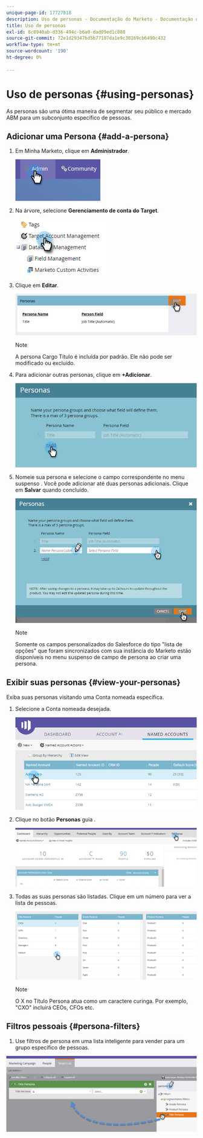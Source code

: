```yaml
---
unique-page-id: 17727818
description: Uso de personas - Documentação do Marketo - Documentação do produto
title: Uso de personas
exl-id: 8c8940ab-d336-494c-b6a0-dad09ed1c888
source-git-commit: 72e1d29347bd5b77107da1e9c30169cb6490c432
workflow-type: tm+mt
source-wordcount: '190'
ht-degree: 0%

---
```


# Uso de personas {#using-personas}

As personas são uma ótima maneira de segmentar seu público e mercado ABM para um subconjunto específico de pessoas.

## Adicionar uma Persona {#add-a-persona}

1. Em Minha Marketo, clique em **Administrador**.

   ![](assets/one.png)

1. Na árvore, selecione **Gerenciamento de conta do Target**.

   ![](assets/using-personas-2.png)

1. Clique em **Editar**.

   ![](assets/three.png)

   >[!NOTE]
   >
   >A persona Cargo Título é incluída por padrão. Ele não pode ser modificado ou excluído.

1. Para adicionar outras personas, clique em **+Adicionar**.

   ![](assets/four.png)

1. Nomeie sua persona e selecione o campo correspondente no menu suspenso . Você pode adicionar até duas personas adicionais. Clique em **Salvar** quando concluído.

   ![](assets/five.png)

   >[!NOTE]
   >
   >Somente os campos personalizados do Salesforce do tipo &quot;lista de opções&quot; que foram sincronizados com sua instância do Marketo estão disponíveis no menu suspenso de campo de persona ao criar uma persona.

## Exibir suas personas {#view-your-personas}

Exiba suas personas visitando uma Conta nomeada específica.

1. Selecione a Conta nomeada desejada.

   ![](assets/one-a.png)

1. Clique no botão **Personas** guia .

   ![](assets/two-a.png)

1. Todas as suas personas são listadas. Clique em um número para ver a lista de pessoas.

   ![](assets/three-a.png)

   >[!NOTE]
   >
   >O X no Título Persona atua como um caractere curinga. Por exemplo, &quot;CXO&quot; incluirá CEOs, CFOs etc.

## Filtros pessoais {#persona-filters}

1. Use filtros de persona em uma lista inteligente para vender para um grupo específico de pessoas.

![](assets/one-b.png)
